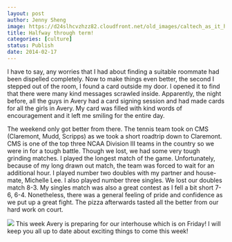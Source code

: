 ```yaml
---
layout: post
author: Jenny Sheng
image: https://d24slhcvzhzz82.cloudfront.net/old_images/caltech_as_it_happens/6a0105349b8251970b01a73d79c2ac970d.jpg
title: Halfway through term!
categories: [culture]
status: Publish
date: 2014-02-17
---
```



I have to say, any worries that I had about finding a suitable roommate had been dispelled completely. Now to make things even better, the second I stepped out of the room, I found a card outside my door. I opened it to find that there were many kind messages scrawled inside. Apparently, the night before, all the guys in Avery had a card signing session and had made cards for all the girls in Avery. My card was filled with kind words of encouragement and it left me smiling for the entire day.

The weekend only got better from there. The tennis team took on CMS (Claremont, Mudd, Scripps) as we took a short roadtrip down to Claremont. CMS is one of the top three NCAA Division III teams in the country so we were in for a tough battle. Though we lost, we had some very tough grinding matches. I played the longest match of the game. Unfortunately, because of my long drawn out match, the team was forced to wait for an additional hour. I played number two doubles with my partner and house-mate, Michelle Lee. I also played number three singles. We lost our doubles match 8-3. My singles match was also a great contest as I fell a bit short 7-6, 6-4. Nonetheless, there was a general feeling of pride and confidence as we put up a great fight. The pizza afterwards tasted all the better from our hard work on court.


![](https://d24slhcvzhzz82.cloudfront.net/old_images/caltech_as_it_happens/6a0105349b8251970b01a3fcbebb95970b.jpg)
This week Avery is preparing for our interhouse which is on Friday! I will keep you all up to date about exciting things to come this week!

